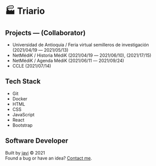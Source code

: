 # :factory: Triario
## Projects ― (Collaborator)
- Universidad de Antioquia / Feria virtual semilleros de investigación (2021/04/19 ― 2021/05/13)
- NetMédiK / Historia MédiK (2021/04/19 ― 2021/06/10), (2021/17/15)
- NetMédiK / Agenda MédiK (2021/06/11 ― 2021/09/24)
- CCLE (2021/07/14)
## Tech Stack
- Git
- Docker
- HTML
- CSS
- JavaScript
- React
- Bootstrap
## Software Developer
Built by [javi](https://github.com/javierandres-dev/) :copyright: 2021  
Found a bug or have an idea? [Contact me](https://www.linkedin.com/in/javierandres-dev/).
